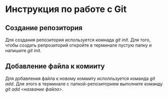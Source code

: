 # Инструкция по работе с Git

## Создание репозитория 
Для создания репозитория используется комнада *git init*. Для того, чтобы создать репрозиторий откройте в терминале пустую папку и напишите *git init*.

## Добавление файла к комииту
Для добавления файла к новому коммиту исполльзуется команда *git add*. Для этого в терминале с папкой-репозиторием выполните команду *git add <название файла>*.